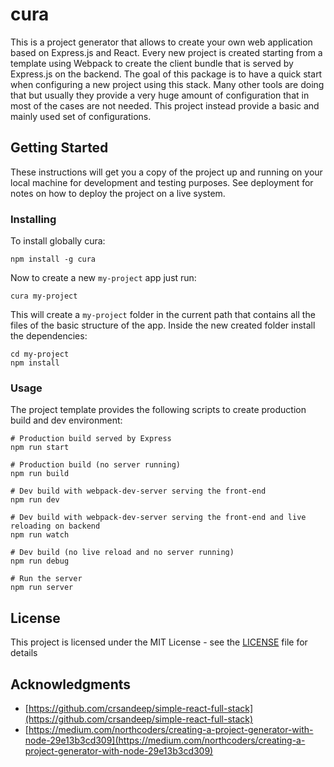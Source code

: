 # cura

This is a project generator that allows to create your own web application based on Express.js and React. Every new project is created starting from a template using Webpack to create the client bundle that is served by Express.js on the backend.
The goal of this package is to have a quick start when configuring a new project using this stack. Many other tools are doing that but usually they provide a very huge amount of configuration that in most of the cases are not needed. This project instead provide a basic and mainly used set of configurations.

## Getting Started

These instructions will get you a copy of the project up and running on your local machine for development and testing purposes. See deployment for notes on how to deploy the project on a live system.

### Installing

To install globally cura:

```
npm install -g cura
```

Now to create a new `my-project` app just run: 

```
cura my-project
```

This will create a `my-project` folder in the current path that contains all the files of the basic structure of the app.  Inside the new created folder install the dependencies:

```
cd my-project
npm install
```

### Usage
The project template provides the following scripts to create production build and dev environment:

```
# Production build served by Express
npm run start

# Production build (no server running)
npm run build

# Dev build with webpack-dev-server serving the front-end
npm run dev

# Dev build with webpack-dev-server serving the front-end and live reloading on backend
npm run watch

# Dev build (no live reload and no server running)
npm run debug

# Run the server
npm run server
```

## License

This project is licensed under the MIT License - see the [LICENSE](LICENSE) file for details

## Acknowledgments

* [https://github.com/crsandeep/simple-react-full-stack](https://github.com/crsandeep/simple-react-full-stack)
* [https://medium.com/northcoders/creating-a-project-generator-with-node-29e13b3cd309](https://medium.com/northcoders/creating-a-project-generator-with-node-29e13b3cd309)
